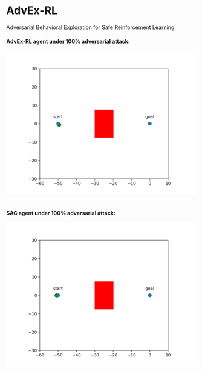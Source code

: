# AdvEx-RL
Adversarial Behavioral Exploration for Safe Reinforcement Learning 


#### AdvEx-RL agent under 100% adversarial attack:
![](rendered_fig.gif)
<br><br>

#### SAC agent under 100% adversarial attack:
![](SAC_rendered_fig.gif)


